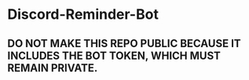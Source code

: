 # Discord-Reminder-Bot
## DO NOT MAKE THIS REPO PUBLIC BECAUSE IT INCLUDES THE BOT TOKEN, WHICH MUST REMAIN PRIVATE.
